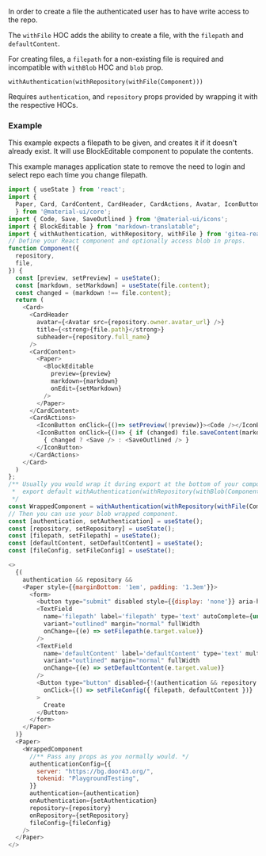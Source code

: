 
In order to create a file the authenticated user has to have write access to the repo.

The `withFile` HOC adds the ability to create a file, with the `filepath` and `defaultContent`.

For creating files, a `filepath` for a non-existing file is required and incompatible with `withBlob` HOC and `blob` prop.

```withAuthentication(withRepository(withFile(Component)))```

Requires `authentication`, and `repository` props provided by wrapping it with the respective HOCs.

### Example
This example expects a filepath to be given, and creates it if it doesn't already exist.
It will use BlockEditable component to populate the contents.

This example manages application state to remove the need to login and select repo each time you change filepath.

```js
import { useState } from 'react';
import {
  Paper, Card, CardContent, CardHeader, CardActions, Avatar, IconButton, Button, TextField,
  } from '@material-ui/core';
import { Code, Save, SaveOutlined } from '@material-ui/icons';
import { BlockEditable } from "markdown-translatable";
import { withAuthentication, withRepository, withFile } from 'gitea-react-toolkit';
// Define your React component and optionally access blob in props.
function Component({
  repository,
  file,
}) {
  const [preview, setPreview] = useState();
  const [markdown, setMarkdown] = useState(file.content);
  const changed = (markdown !== file.content);
  return (
    <Card>
      <CardHeader
        avatar={<Avatar src={repository.owner.avatar_url} />}
        title={<strong>{file.path}</strong>}
        subheader={repository.full_name}
      />
      <CardContent>
        <Paper>
          <BlockEditable
            preview={preview}
            markdown={markdown}
            onEdit={setMarkdown}
          />
        </Paper>
      </CardContent>
      <CardActions>
        <IconButton onClick={()=> setPreview(!preview)}><Code /></IconButton>
        <IconButton onClick={()=> { if (changed) file.saveContent(markdown); }}>
          { changed ? <Save /> : <SaveOutlined /> }
        </IconButton>
      </CardActions>
    </Card>
  )
};
/** Usually you would wrap it during export at the bottom of your component's file.
 *  export default withAuthentication(withRepository(withBlob(Component)));
 */
const WrappedComponent = withAuthentication(withRepository(withFile(Component)));
// Then you can use your blob wrapped component.
const [authentication, setAuthentication] = useState();
const [repository, setRepository] = useState();
const [filepath, setFilepath] = useState();
const [defaultContent, setDefaultContent] = useState();
const [fileConfig, setFileConfig] = useState();

<>
  {(
    authentication && repository &&
    <Paper style={{marginBottom: '1em', padding: '1.3em'}}>
      <form>
        <button type="submit" disabled style={{display: 'none'}} aria-hidden="true"></button>
        <TextField
          name='filepath' label='filepath' type='text' autoComplete={undefined}
          variant="outlined" margin="normal" fullWidth
          onChange={(e) => setFilepath(e.target.value)}
        />
        <TextField
          name='defaultContent' label='defaultContent' type='text' multiline={true} autoComplete={undefined}
          variant="outlined" margin="normal" fullWidth
          onChange={(e) => setDefaultContent(e.target.value)}
        />
        <Button type="button" disabled={!(authentication && repository && filepath)} fullWidth variant="contained" color="primary"
          onClick={() => setFileConfig({ filepath, defaultContent })}
        >
          Create
        </Button>
      </form>
    </Paper>
  )}
  <Paper>
    <WrappedComponent
      //** Pass any props as you normally would. */
      authenticationConfig={{
        server: "https://bg.door43.org/",
        tokenid: "PlaygroundTesting",
      }}
      authentication={authentication}
      onAuthentication={setAuthentication}
      repository={repository}
      onRepository={setRepository}
      fileConfig={fileConfig}
    />
  </Paper>
</>
```
